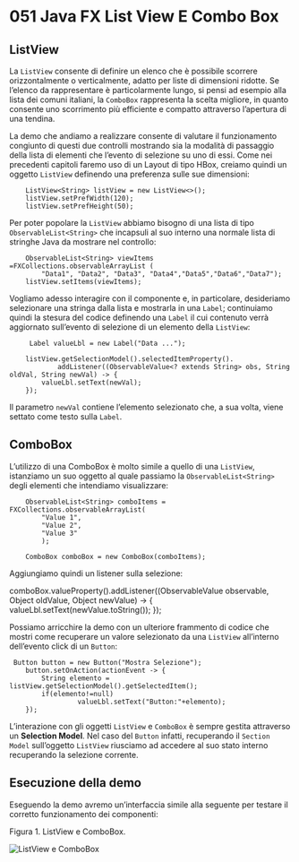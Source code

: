 # 051 Java FX List View E Combo Box

## ListView

La `ListView` consente di definire un elenco che è possibile scorrere orizzontalmente o verticalmente, adatto per liste di dimensioni ridotte. Se l’elenco da rappresentare è particolarmente lungo, si pensi ad esempio alla lista dei comuni italiani, la `ComboBox` rappresenta la scelta migliore, in quanto consente uno scorrimento più efficiente e compatto attraverso l’apertura di una tendina.

La demo che andiamo a realizzare consente di valutare il funzionamento congiunto di questi due controlli mostrando sia la modalità di passaggio della lista di elementi che l’evento di selezione su uno di essi. Come nei precedenti capitoli faremo uso di un Layout di tipo HBox, creiamo quindi un oggetto `ListView` definendo una preferenza sulle sue dimensioni:

```text
    ListView<String> listView = new ListView<>();
    listView.setPrefWidth(120);
    listView.setPrefHeight(50);
```

Per poter popolare la `ListView` abbiamo bisogno di una lista di tipo `ObservableList<String>` che incapsuli al suo interno una normale lista di stringhe Java da mostrare nel controllo:

```text
    ObservableList<String> viewItems =FXCollections.observableArrayList (
        "Data1", "Data2", "Data3", "Data4","Data5","Data6","Data7");
    listView.setItems(viewItems);
```

Vogliamo adesso interagire con il componente e, in particolare, desideriamo selezionare una stringa dalla lista e mostrarla in una `Label`; continuiamo quindi la stesura del codice definendo una `Label` il cui contenuto verrà aggiornato sull’evento di selezione di un elemento della `ListView`:

```text
     Label valueLbl = new Label("Data ...");

    listView.getSelectionModel().selectedItemProperty().
            addListener((ObservableValue<? extends String> obs, String oldVal, String newVal) -> {
        valueLbl.setText(newVal);
    });
```

Il parametro `newVal` contiene l’elemento selezionato che, a sua volta, viene settato come testo sulla `Label`.

## ComboBox

L’utilizzo di una ComboBox è molto simile a quello di una `ListView`, istanziamo un suo oggetto al quale passiamo la `ObservableList<String>` degli elementi che intendiamo visualizzare:

```text
    ObservableList<String> comboItems = FXCollections.observableArrayList(
        "Value 1",
        "Value 2",
        "Value 3"
        );

    ComboBox comboBox = new ComboBox(comboItems);
```

Aggiungiamo quindi un listener sulla selezione:

comboBox.valueProperty\(\).addListener\(\(ObservableValue observable, Object oldValue, Object newValue\) -&gt; { valueLbl.setText\(newValue.toString\(\)\); }\);

Possiamo arricchire la demo con un ulteriore frammento di codice che mostri come recuperare un valore selezionato da una `ListView` all’interno dell’evento click di un `Button`:

```text
 Button button = new Button("Mostra Selezione");
    button.setOnAction(actionEvent -> {
        String elemento = listView.getSelectionModel().getSelectedItem();
        if(elemento!=null)
                 valueLbl.setText("Button:"+elemento);
    });
```

L’interazione con gli oggetti `ListView` e `ComboBox` è sempre gestita attraverso un **Selection Model**. Nel caso del `Button` infatti, recuperando il `Section Model` sull’oggetto `ListView` riusciamo ad accedere al suo stato interno recuperando la selezione corrente.

## Esecuzione della demo

Eseguendo la demo avremo un’interfaccia simile alla seguente per testare il corretto funzionamento dei componenti:

Figura 1. ListView e ComboBox.

![ListView e ComboBox](http://www.html.it/wp-content/uploads/2017/04/listview_combobox.png)

